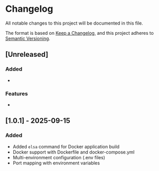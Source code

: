 # Changelog

All notable changes to this project will be documented in this file.

The format is based on [Keep a Changelog](https://keepachangelog.com/en/1.0.0/),
and this project adheres to [Semantic Versioning](https://semver.org/spec/v2.0.0.html).

## [Unreleased]
### Added
- 

### Features
- 

## [1.0.1] - 2025-09-15

### Added
- Added `elsa` command for Docker application build
- Docker support with Dockerfile and docker-compose.yml
- Multi-environment configuration (.env files)
- Port mapping with environment variables
